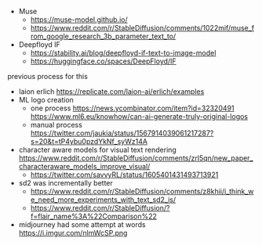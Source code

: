 - Muse
	- https://muse-model.github.io/
	- https://www.reddit.com/r/StableDiffusion/comments/1022mif/muse_from_google_research_3b_parameter_text_to/
- Deepfloyd IF
	- https://stability.ai/blog/deepfloyd-if-text-to-image-model
	- https://huggingface.co/spaces/DeepFloyd/IF

previous process for this
- laion erlich https://replicate.com/laion-ai/erlich/examples
- ML logo creation
	- one process https://news.ycombinator.com/item?id=32320491 https://www.ml6.eu/knowhow/can-ai-generate-truly-original-logos
	- manual process https://twitter.com/jaukia/status/1567914039061217287?s=20&t=tP4ybu0pzdYkNf_syWz14A
- character aware models for visual text rendering https://www.reddit.com/r/StableDiffusion/comments/zrl5qn/new_paper_characteraware_models_improve_visual/
	- https://twitter.com/savvyRL/status/1605401431493713921
- sd2 was incrementally better
	- https://www.reddit.com/r/StableDiffusion/comments/z8khii/i_think_we_need_more_experiments_with_text_sd2_is/
	- https://www.reddit.com/r/StableDiffusion/?f=flair_name%3A%22Comparison%22
- midjourney had some attempt at words https://i.imgur.com/nlmWcSP.png
